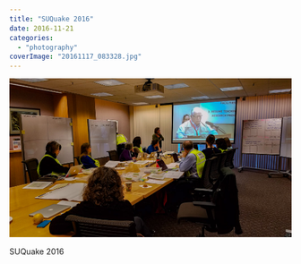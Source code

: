 ```yaml
---
title: "SUQuake 2016"
date: 2016-11-21
categories: 
  - "photography"
coverImage: "20161117_083328.jpg"
---
```


![](images/20161117_083328.jpg)

SUQuake 2016
